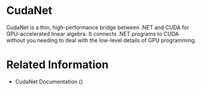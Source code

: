 # CudaNet
CudaNet is a thin, high-performance bridge between .NET and CUDA for GPU-accelerated linear algebra. It connects .NET programs to CUDA without you needing to deal with the low-level details of GPU programming.

# Related Information
- CudaNet Documentation ()
